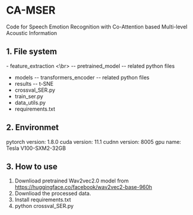 # CA-MSER
Code for Speech Emotion Recognition with Co-Attention based Multi-level Acoustic Information



## 1. File system
\- feature_extraction
<\br>
  -- pretrained_model
  -- related python files
- models
  -- transformers_encoder
  -- related python files
- results
  -- t-SNE
- crossval_SER.py
- train_ser.py
- data_utils.py
- requirements.txt

## 2. Environmet
pytorch version:  1.8.0
cuda version:  11.1
cudnn version:  8005
gpu name:  Tesla V100-SXM2-32GB

## 3. How to use
 1. Downlioad pretrained Wav2vec2.0 model from https://huggingface.co/facebook/wav2vec2-base-960h
 2. Downlioad the processed data.
 3. Install requirements.txt
 4. python crossval_SER.py
 

